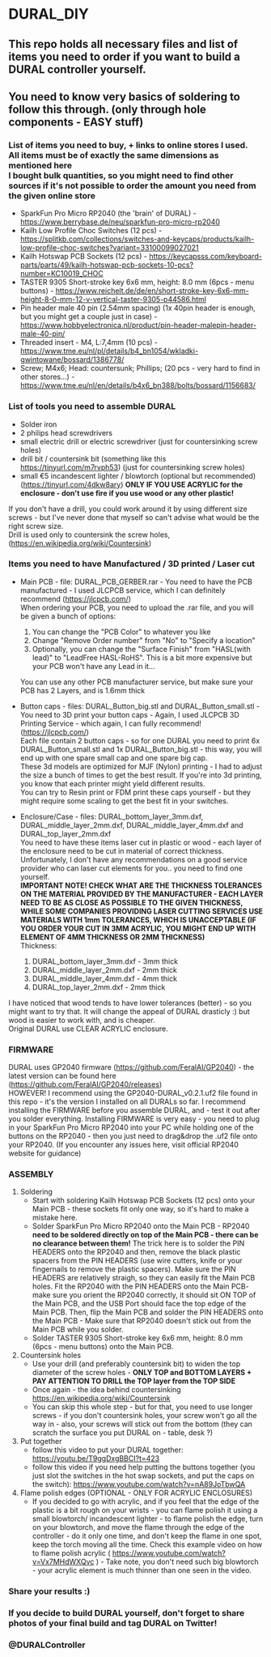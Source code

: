 # DURAL_DIY
## This repo holds all necessary files and list of items you need to order if you want to build a DURAL controller yourself.
## You need to know very basics of soldering to follow this through. (only through hole components - EASY stuff)
### List of items you need to buy, + links to online stores I used.<br>All items must be of exactly the same dimensions as mentioned here<br> I bought bulk quantities, so you might need to find other sources if it's not possible to order the amount you need from the given online store 

- SparkFun Pro Micro RP2040 (the 'brain' of DURAL) - https://www.berrybase.de/neu/sparkfun-pro-micro-rp2040
- Kailh Low Profile Choc Switches (12 pcs) - https://splitkb.com/collections/switches-and-keycaps/products/kailh-low-profile-choc-switches?variant=33100099027021
- Kailh Hotswap PCB Sockets (12 pcs) - https://keycapsss.com/keyboard-parts/parts/49/kailh-hotswap-pcb-sockets-10-pcs?number=KC10019_CHOC
- TASTER 9305 Short-stroke key 6x6 mm, height: 8.0 mm (6pcs - menu buttons) - https://www.reichelt.de/de/en/short-stroke-key-6x6-mm-height-8-0-mm-12-v-vertical-taster-9305-p44586.html
- Pin header male 40 pin (2.54mm spacing) (1x 40pin header is enough, but you might get a couple just in case) - https://www.hobbyelectronica.nl/product/pin-header-malepin-header-male-40-pin/
- Threaded insert - M4, L:7,4mm (10 pcs) - https://www.tme.eu/nl/pl/details/b4_bn1054/wkladki-gwintowane/bossard/1386778/
- Screw; M4x6; Head: countersunk; Phillips; (20 pcs - very hard to find in other stores...) - https://www.tme.eu/nl/en/details/b4x6_bn388/bolts/bossard/1156683/

### List of tools you need to assemble DURAL

- Solder iron 
- 2 philips head screwdrivers
- small electric drill or electric screwdriver (just for countersinking screw holes)
- drill bit / countersink bit (something like this https://tinyurl.com/m7rvph53) (just for countersinking screw holes)
- small €5 incandescent lighter / blowtorch (optional but recommended) (https://tinyurl.com/4dkw8ary) <b> ONLY IF YOU USE ACRYLIC for the enclosure - don't use fire if you use wood or any other plastic!</b>

If you don't have a drill, you could work around it by using different size screws - but I've never done that myself so can't advise what would be the right screw size. <br>
Drill is used only to countersink the screw holes, (https://en.wikipedia.org/wiki/Countersink)

### Items you need to have Manufactured / 3D printed / Laser cut

- Main PCB - file: DURAL_PCB_GERBER.rar - You need to have the PCB manufactured - I used JLCPCB service, which I can definitely recommend (https://jlcpcb.com/) <br> When ordering your PCB, you need to upload the .rar file, and you will be given a bunch of options: 
  1. You can change the "PCB Color" to whatever you like 
  2. Change "Remove Order number" from "No" to "Specify a location"
  3. Optionally, you can change the "Surface Finish" from "HASL(with  lead)" to "LeadFree HASL-RoHS". This is a bit more expensive but your PCB won't have any Lead in it...

    You can use any other PCB manufacturer service, but make sure your PCB has 2 Layers, and is 1.6mm thick
- Button caps - files: DURAL_Button_big.stl and DURAL_Button_small.stl - You need to 3D print your button caps - Again, I used JLCPCB 3D Printing Service - which again, I can fully recommend! (https://jlcpcb.com/) <br> 
Each file contain 2 button caps - so for one DURAL you need to print 6x DURAL_Button_small.stl and 1x DURAL_Button_big.stl - this way, you will end up with one spare small cap and one spare big cap.
<br> These 3d models are optimized for MJF (Nylon) printing - I had to adjust the size a bunch of times to get the best result. If you're into 3d printing, you know that each printer might yield different results. <br>
You can try to Resin print or FDM print these caps yourself - but they might require some scaling to get the best fit in your switches.
- Enclosure/Case - files: DURAL_bottom_layer_3mm.dxf, DURAL_middle_layer_2mm.dxf, DURAL_middle_layer_4mm.dxf and DURAL_top_layer_2mm.dxf <br>
You need to have these items laser cut in plastic or wood - each layer of the enclosure need to be cut in material of correct thickness.
Unfortunately, I don't have any recommendations on a good service provider who can laser cut elements for you.. you need to find one yourself.
<br><b>IMPORTANT NOTE! CHECK WHAT ARE THE THICKNESS TOLERANCES ON THE MATERIAL PROVIDED BY THE MANUFACTURER - EACH LAYER NEED TO BE AS CLOSE AS POSSIBLE TO THE GIVEN THICKNESS, WHILE SOME COMPANIES PROVIDING LASER CUTTING SERVICES USE MATERIALS WITH 1mm TOLERANCES, WHICH IS UNACCEPTABLE (IF YOU ORDER YOUR CUT IN 3MM ACRYLIC, YOU MIGHT END UP WITH ELEMENT OF 4MM THICKNESS OR 2MM THICKNESS) </B>
<BR>Thickness:
    1. DURAL_bottom_layer_3mm.dxf - 3mm thick
    2. DURAL_middle_layer_2mm.dxf - 2mm thick
    3. DURAL_middle_layer_4mm.dxf - 4mm thick
    4. DURAL_top_layer_2mm.dxf - 2mm thick

I have noticed that wood tends to have lower tolerances (better) - so you might want to try that. It will change the appeal of DURAL drasticly :) but wood is easier to work with, and is cheaper.
<br>Original DURAL use CLEAR ACRYLIC enclosure.


### FIRMWARE
DURAL uses GP2040 firmware (https://github.com/FeralAI/GP2040) - the latest version can be found here (https://github.com/FeralAI/GP2040/releases)
<br> HOWEVER! I recommend using the GP2040-DURAL_v0.2.1.uf2 file found in this repo - it's the version I installed on all DURALs so far.
I recommend installing the FIRMWARE before you assemble DURAL, and - test it out after you solder everything.
Installing FIRMWARE is very easy - you need to plug in your SparkFun Pro Micro RP2040 into your PC while holding one of the buttons on the RP2040 - then you just need to drag&drop the .uf2 file onto your RP2040.
(If you encounter any issues here, visit official RP2040 website for guidance)

### ASSEMBLY
1. Soldering
   - Start with soldering Kailh Hotswap PCB Sockets (12 pcs) onto your Main PCB - these sockets fit only one way, so it's hard to make a mistake here.
   - Solder SparkFun Pro Micro RP2040 onto the Main PCB - RP2040 <b> need to be soldered directly on top of the Main PCB - there can be no clearance between them!</b> The trick here is to solder the PIN HEADERS onto the RP2040 and then, remove the black plastic spacers from the PIN HEADERS (use wire cutters, knife or your fingernails to remove the plastic spacers). Make sure the PIN HEADERS are relatively straigh, so they can easily fit the Main PCB holes. Fit the RP2040 with the PIN HEADERS onto the Main PCB- make sure you orient the RP2040 correctly, it should sit ON TOP of the Main PCB, and the USB Port should face the top edge of the Main PCB. Then, flip the Main PCB and solder the PIN HEADERS onto the Main PCB - Make sure that RP2040 doesn't stick out from the Main PCB while you solder.
   - Solder TASTER 9305 Short-stroke key 6x6 mm, height: 8.0 mm (6pcs - menu buttons) onto the Main PCB.
2. Countersink holes
    - Use your drill (and preferably countersink bit) to widen the top diameter of the screw holes - <b> ONLY TOP and BOTTOM LAYERS + PAY ATTENTION TO DRILL the TOP layer from the TOP SIDE </b>
    - Once again - the idea behind countersinking https://en.wikipedia.org/wiki/Countersink
    - You can skip this whole step - but for that, you need to use longer screws - if you don't countersink holes, your screw won't go all the way in - also, your screws will stick out from the bottom (they can scratch the surface you put DURAL on - table, desk ?)
3. Put together
   - follow this video to put your DURAL together: https://youtu.be/T9ggDxgBBCI?t=423
   - follow this video if you need help putting the buttons together (you just slot the switches in the hot swap sockets, and put the caps on the switch): https://www.youtube.com/watch?v=nA89JoTbwQA
4. Flame polish edges (OPTIONAL - ONLY FOR ACRYLIC ENCLOSURES)
   - If you decided to go with acrylic, and if you feel that the edge of the plastic is a bit rough on your wrists - you can flame polish it using a small blowtorch/ incandescent lighter - to flame polish the edge, turn on your blowtorch, and move the flame through the edge of the controller - do it only one time, and don't keep the flame in one spot, keep the torch moving all the time. Check this example video on how to flame polish acrylic ( https://www.youtube.com/watch?v=Vx7MHdWXQvc ) - Take note, you don't need such big blowtorch - your acrylic element is much thinner than one seen in the video. 

### Share your results :)
### If you decide to build DURAL yourself, don't forget to share photos of your final build and tag DURAL on Twitter! <br> 
### @DURALController
